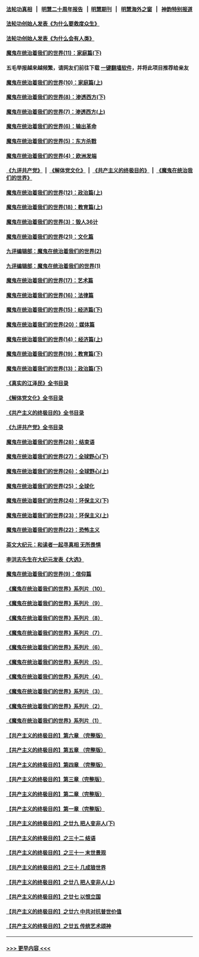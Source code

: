 #### [法轮功真相](https://github.com/gfw-breaker/truth/blob/master/README.md?t=0) &nbsp;&nbsp;|&nbsp;&nbsp; [明慧二十周年报告](https://github.com/gfw-breaker/mh-reports/blob/master/README.md?t=0) &nbsp;&nbsp;|&nbsp;&nbsp;[明慧期刊](https://github.com/gfw-breaker/mh-qikan) &nbsp;&nbsp;|&nbsp;&nbsp; [明慧海外之窗](https://github.com/gfw-breaker/mh-news/blob/master/README.md?t=0) &nbsp;&nbsp;|&nbsp;&nbsp; [神韵特别报道](https://github.com/gfw-breaker/mh-news/blob/master/shenyun.md?t=0)
#### [法轮功创始人发表《为什么要救度众生》](../pages/nsc422/n13975246.md?t=05011543) 
#### [法轮功创始人发表《为什么会有人类》](../pages/nsc422/n13912117.md?t=05011543) 
#### [魔鬼在统治着我们的世界(11)：家庭篇(下)](../pages/nsc422/n10440961.md?t=05011543) 
#### 五毛举报越来越频繁，请网友们前往下载 [一键翻墙软件](https://github.com/gfw-breaker/ssr-accounts)，并将此项目推荐给亲友
#### [魔鬼在统治着我们的世界(10)：家庭篇(上)](../pages/nsc422/n10435448.md?t=05011543) 
#### [魔鬼在统治着我们的世界(8)：渗透西方(下)](../pages/nsc422/n10429603.md?t=05011543) 
#### [魔鬼在统治着我们的世界(7)：渗透西方(上)](../pages/nsc422/n10426013.md?t=05011543) 
#### [魔鬼在统治着我们的世界(6)：输出革命](../pages/nsc422/n10421536.md?t=05011543) 
#### [魔鬼在统治着我们的世界(5)：东方杀戮](../pages/nsc422/n10417707.md?t=05011543) 
#### [魔鬼在统治着我们的世界(4)：欧洲发端](../pages/nsc422/n10414890.md?t=05011543) 
#### [《九评共产党》](https://github.com/begood0513/9ping.md/blob/master/README.md) &nbsp;|&nbsp; [《解体党文化》](../../../../jtdwh.md/blob/master/README.md)  &nbsp;|&nbsp; [《共产主义的终极目的》](../../../../gczydzjmd.md/blob/master/README.md) &nbsp;|&nbsp; [《魔鬼在统治我们的世界》](../../../../mgztzwmdsj.md/blob/master/README.md) 
#### [魔鬼在统治着我们的世界(12)：政治篇(上)](../pages/nsc422/n10444576.md?t=05011543) 
#### [魔鬼在统治着我们的世界(18)：教育篇(上)](../pages/nsc422/n10526970.md?t=05011543) 
#### [魔鬼在统治着我们的世界(3)：毁人36计](../pages/nsc422/n10411583.md?t=05011543) 
#### [魔鬼在统治着我们的世界(21)：文化篇](../pages/nsc422/n10597706.md?t=05011543) 
#### [九评编辑部：魔鬼在统治着我们的世界(2)](../pages/nsc422/n10410036.md?t=05011543) 
#### [九评编辑部：魔鬼在统治着我们的世界(1)](../pages/nsc422/n10406825.md?t=05011543) 
#### [魔鬼在统治着我们的世界(17)：艺术篇](../pages/nsc422/n10499093.md?t=05011543) 
#### [魔鬼在统治着我们的世界(16)：法律篇](../pages/nsc422/n10485969.md?t=05011543) 
#### [魔鬼在统治着我们的世界(15)：经济篇(下)](../pages/nsc422/n10469975.md?t=05011543) 
#### [魔鬼在统治着我们的世界(20)：媒体篇](../pages/nsc422/n10586579.md?t=05011543) 
#### [魔鬼在统治着我们的世界(14)：经济篇(上)](../pages/nsc422/n10457370.md?t=05011543) 
#### [魔鬼在统治着我们的世界(19)：教育篇(下)](../pages/nsc422/n10564808.md?t=05011543) 
#### [魔鬼在统治着我们的世界(13)：政治篇(下)](../pages/nsc422/n10448270.md?t=05011543) 
#### [《真实的江泽民》全书目录](../pages/nsc422/n13721399.md?t=05011543) 
#### [《解体党文化》全书目录](../pages/nsc422/n13721157.md?t=05011543) 
#### [《共产主义的终极目的》全书目录](../pages/nsc422/n13721048.md?t=05011543) 
#### [《九评共产党》全书目录](../pages/nsc422/n13708085.md?t=05011543) 
#### [魔鬼在统治着我们的世界(28)：结束语](../pages/nsc422/n10936246.md?t=05011543) 
#### [魔鬼在统治着我们的世界(27)：全球野心(下)](../pages/nsc422/n10928319.md?t=05011543) 
#### [魔鬼在统治着我们的世界(26)：全球野心(上)](../pages/nsc422/n10900318.md?t=05011543) 
#### [魔鬼在统治着我们的世界(25)：全球化](../pages/nsc422/n10788205.md?t=05011543) 
#### [魔鬼在统治着我们的世界(24)：环保主义(下)](../pages/nsc422/n10695307.md?t=05011543) 
#### [魔鬼在统治着我们的世界(23)：环保主义(上)](../pages/nsc422/n10688613.md?t=05011543) 
#### [魔鬼在统治着我们的世界(22)：恐怖主义](../pages/nsc422/n10614727.md?t=05011543) 
#### [英文大纪元：和读者一起寻真相 无所畏惧](../pages/nsc422/n12542027.md?t=05011543) 
#### [李洪志先生在大纪元发表《大选》](../pages/nsc422/n12534746.md?t=05011543) 
#### [魔鬼在统治着我们的世界(9)：信仰篇](../pages/nsc422/n10432159.md?t=05011543) 
#### [《魔鬼在统治着我们的世界》系列片（10）](../pages/nsc422/n12292670.md?t=05011543) 
#### [《魔鬼在统治着我们的世界》系列片（9）](../pages/nsc422/n12290859.md?t=05011543) 
#### [《魔鬼在统治着我们的世界》系列片（8）](../pages/nsc422/n12287445.md?t=05011543) 
#### [《魔鬼在统治着我们的世界》系列片（7）](../pages/nsc422/n12283425.md?t=05011543) 
#### [《魔鬼在统治着我们的世界》系列片（6）](../pages/nsc422/n12282314.md?t=05011543) 
#### [《魔鬼在统治着我们的世界》系列片（5）](../pages/nsc422/n12281419.md?t=05011543) 
#### [《魔鬼在统治着我们的世界》系列片（4）](../pages/nsc422/n12274024.md?t=05011543) 
#### [《魔鬼在统治着我们的世界》系列片（3）](../pages/nsc422/n12271322.md?t=05011543) 
#### [《魔鬼在统治着我们的世界》系列片（2）](../pages/nsc422/n12269049.md?t=05011543) 
#### [《魔鬼在统治着我们的世界》系列片（1）](../pages/nsc422/n12267575.md?t=05011543) 
#### [【共产主义的终极目的】第六章 （完整版）](../pages/nsc422/n11428913.md?t=05011543) 
#### [【共产主义的终极目的】第五章 （完整版）](../pages/nsc422/n11428912.md?t=05011543) 
#### [【共产主义的终极目的】第四章 （完整版）](../pages/nsc422/n11428907.md?t=05011543) 
#### [【共产主义的终极目的】第三章（完整版）](../pages/nsc422/n11428848.md?t=05011543) 
#### [【共产主义的终极目的】第二章（完整版）](../pages/nsc422/n11428831.md?t=05011543) 
#### [【共产主义的终极目的】第一章（完整版）](../pages/nsc422/n11417651.md?t=05011543) 
#### [【共产主义的终极目的】之廿九 把人变非人(下)](../pages/nsc422/n11344140.md?t=05011543) 
#### [【共产主义的终极目的】之三十二 结语](../pages/nsc422/n11360535.md?t=05011543) 
#### [【共产主义的终极目的】之三十一 末世景观](../pages/nsc422/n11351129.md?t=05011543) 
#### [【共产主义的终极目的】之三十 几成狼世界](../pages/nsc422/n11348280.md?t=05011543) 
#### [【共产主义的终极目的】之廿八 把人变非人(上)](../pages/nsc422/n11340492.md?t=05011543) 
#### [【共产主义的终极目的】之廿七 以恨立国](../pages/nsc422/n11336944.md?t=05011543) 
#### [【共产主义的终极目的】之廿六 中共对抗普世价值](../pages/nsc422/n11324785.md?t=05011543) 
#### [【共产主义的终极目的】之廿五 传统艺术颂神](../pages/nsc422/n11296396.md?t=05011543) 

----
#### [ >>> 更早内容 <<< ](../indexes/nsc422-earlier.md)
